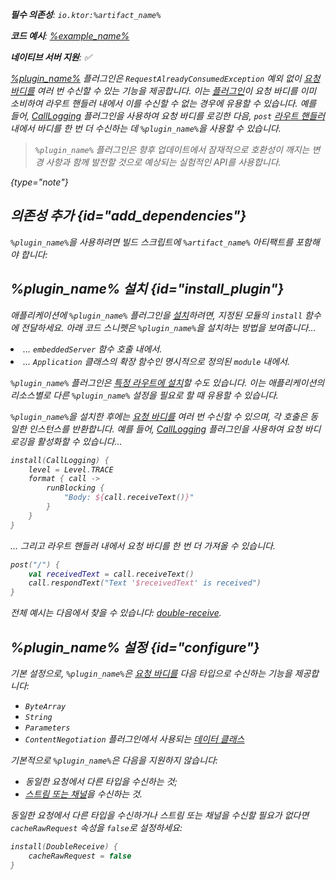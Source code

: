 [//]: # (title: DoubleReceive)

<primary-label ref="server-plugin"/>

<var name="plugin_name" value="DoubleReceive"/>
<var name="package_name" value="io.ktor.server.plugins.doublereceive"/>
<var name="artifact_name" value="ktor-server-double-receive"/>

<tldr>
<p>
<b>필수 의존성</b>: <code>io.ktor:%artifact_name%</code>
</p>
<var name="example_name" value="double-receive"/>
<p>
    <b>코드 예시</b>:
    <a href="https://github.com/ktorio/ktor-documentation/tree/%ktor_version%/codeSnippets/snippets/%example_name%">
        %example_name%
    </a>
</p>
<p>
    <b><Links href="/ktor/server-native" summary="Ktor는 Kotlin/Native를 지원하며 추가 런타임이나 가상 머신 없이 서버를 실행할 수 있게 합니다.">네이티브 서버</Links> 지원</b>: ✅
</p>
</tldr>

[%plugin_name%](https://api.ktor.io/ktor-server-double-receive/io.ktor.server.plugins.doublereceive/-double-receive.html) 플러그인은 `RequestAlreadyConsumedException` 예외 없이 [요청 바디를](server-requests.md#body_contents) 여러 번 수신할 수 있는 기능을 제공합니다.
이는 [플러그인](server-plugins.md)이 요청 바디를 이미 소비하여 라우트 핸들러 내에서 이를 수신할 수 없는 경우에 유용할 수 있습니다.
예를 들어, [CallLogging](server-call-logging.md) 플러그인을 사용하여 요청 바디를 로깅한 다음, `post` [라우트 핸들러](server-routing.md#define_route) 내에서 바디를 한 번 더 수신하는 데 `%plugin_name%`을 사용할 수 있습니다.

> `%plugin_name%` 플러그인은 향후 업데이트에서 잠재적으로 호환성이 깨지는 변경 사항과 함께 발전할 것으로 예상되는 실험적인 API를 사용합니다.
>
{type="note"}

## 의존성 추가 {id="add_dependencies"}

<p>
    <code>%plugin_name%</code>을 사용하려면 빌드 스크립트에 <code>%artifact_name%</code> 아티팩트를 포함해야 합니다:
</p>
<Tabs group="languages">
    <TabItem title="Gradle (Kotlin)" group-key="kotlin">
        <code-block lang="Kotlin" code="            implementation(&quot;io.ktor:%artifact_name%:$ktor_version&quot;)"/>
    </TabItem>
    <TabItem title="Gradle (Groovy)" group-key="groovy">
        <code-block lang="Groovy" code="            implementation &quot;io.ktor:%artifact_name%:$ktor_version&quot;"/>
    </TabItem>
    <TabItem title="Maven" group-key="maven">
        <code-block lang="XML" code="            &lt;dependency&gt;&#10;                &lt;groupId&gt;io.ktor&lt;/groupId&gt;&#10;                &lt;artifactId&gt;%artifact_name%-jvm&lt;/artifactId&gt;&#10;                &lt;version&gt;${ktor_version}&lt;/version&gt;&#10;            &lt;/dependency&gt;"/>
    </TabItem>
</Tabs>

## %plugin_name% 설치 {id="install_plugin"}

<p>
    애플리케이션에 <code>%plugin_name%</code> 플러그인을 <a href="#install">설치</a>하려면, 지정된 <Links href="/ktor/server-modules" summary="모듈을 사용하면 라우트를 그룹화하여 애플리케이션을 구조화할 수 있습니다.">모듈</Links>의 <code>install</code> 함수에 전달하세요.
    아래 코드 스니펫은 <code>%plugin_name%</code>을 설치하는 방법을 보여줍니다...
</p>
<list>
    <li>
        ... <code>embeddedServer</code> 함수 호출 내에서.
    </li>
    <li>
        ... <code>Application</code> 클래스의 확장 함수인 명시적으로 정의된 <code>module</code> 내에서.
    </li>
</list>
<Tabs>
    <TabItem title="embeddedServer">
        <code-block lang="kotlin" code="            import io.ktor.server.engine.*&#10;            import io.ktor.server.netty.*&#10;            import io.ktor.server.application.*&#10;            import %package_name%.*&#10;&#10;            fun main() {&#10;                embeddedServer(Netty, port = 8080) {&#10;                    install(%plugin_name%)&#10;                    // ...&#10;                }.start(wait = true)&#10;            }"/>
    </TabItem>
    <TabItem title="module">
        <code-block lang="kotlin" code="            import io.ktor.server.application.*&#10;            import %package_name%.*&#10;            // ...&#10;            fun Application.module() {&#10;                install(%plugin_name%)&#10;                // ...&#10;            }"/>
    </TabItem>
</Tabs>
<p>
    <code>%plugin_name%</code> 플러그인은 <a href="#install-route">특정 라우트에 설치</a>할 수도 있습니다.
    이는 애플리케이션의 리소스별로 다른 <code>%plugin_name%</code> 설정을 필요로 할 때 유용할 수 있습니다.
</p>

`%plugin_name%`을 설치한 후에는 [요청 바디를](server-requests.md#body_contents) 여러 번 수신할 수 있으며, 각 호출은 동일한 인스턴스를 반환합니다.
예를 들어, [CallLogging](server-call-logging.md) 플러그인을 사용하여 요청 바디 로깅을 활성화할 수 있습니다...

```kotlin
install(CallLogging) {
    level = Level.TRACE
    format { call ->
        runBlocking {
            "Body: ${call.receiveText()}"
        }
    }
}
```

... 그리고 라우트 핸들러 내에서 요청 바디를 한 번 더 가져올 수 있습니다.

```kotlin
post("/") {
    val receivedText = call.receiveText()
    call.respondText("Text '$receivedText' is received")
}
```

전체 예시는 다음에서 찾을 수 있습니다: [double-receive](https://github.com/ktorio/ktor-documentation/tree/%ktor_version%/codeSnippets/snippets/double-receive).

## %plugin_name% 설정 {id="configure"}
기본 설정으로, `%plugin_name%`은 [요청 바디를](server-requests.md#body_contents) 다음 타입으로 수신하는 기능을 제공합니다:

- `ByteArray`
- `String`
- `Parameters`
- `ContentNegotiation` 플러그인에서 사용되는 [데이터 클래스](server-serialization.md#create_data_class)

기본적으로 `%plugin_name%`은 다음을 지원하지 않습니다:

- 동일한 요청에서 다른 타입을 수신하는 것;
- [스트림 또는 채널](server-requests.md#raw)을 수신하는 것.

동일한 요청에서 다른 타입을 수신하거나 스트림 또는 채널을 수신할 필요가 없다면 `cacheRawRequest` 속성을 `false`로 설정하세요:

```kotlin
install(DoubleReceive) {
    cacheRawRequest = false
}
```